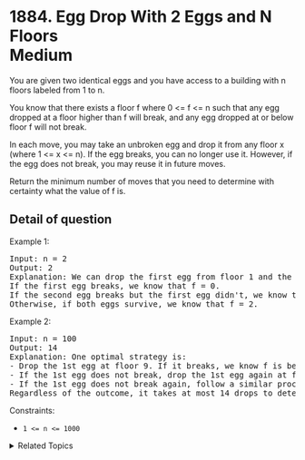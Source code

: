 # 1884. Egg Drop With 2 Eggs and N Floors<br> Medium

You are given two identical eggs and you have access to a building with n floors labeled from 1 to n.

You know that there exists a floor f where 0 <= f <= n such that any egg dropped at a floor higher than f will break, and any egg dropped at or below floor f will not break.

In each move, you may take an unbroken egg and drop it from any floor x (where 1 <= x <= n). If the egg breaks, you can no longer use it. However, if the egg does not break, you may reuse it in future moves.

Return the minimum number of moves that you need to determine with certainty what the value of f is.

## Detail of question

Example 1:

<pre>
Input: n = 2
Output: 2
Explanation: We can drop the first egg from floor 1 and the second egg from floor 2.
If the first egg breaks, we know that f = 0.
If the second egg breaks but the first egg didn't, we know that f = 1.
Otherwise, if both eggs survive, we know that f = 2.
</pre>

Example 2:

<pre>
Input: n = 100
Output: 14
Explanation: One optimal strategy is:
- Drop the 1st egg at floor 9. If it breaks, we know f is between 0 and 8. Drop the 2nd egg starting from floor 1 and going up one at a time to find f within 8 more drops. Total drops is 1 + 8 = 9.
- If the 1st egg does not break, drop the 1st egg again at floor 22. If it breaks, we know f is between 9 and 21. Drop the 2nd egg starting from floor 10 and going up one at a time to find f within 12 more drops. Total drops is 2 + 12 = 14.
- If the 1st egg does not break again, follow a similar process dropping the 1st egg from floors 34, 45, 55, 64, 72, 79, 85, 90, 94, 97, 99, and 100.
Regardless of the outcome, it takes at most 14 drops to determine f.
</pre>

Constraints:

- `1 <= n <= 1000`

<details>

<summary> Related Topics </summary>

-   `Dynamic Programming`
-   `Math`

</details>